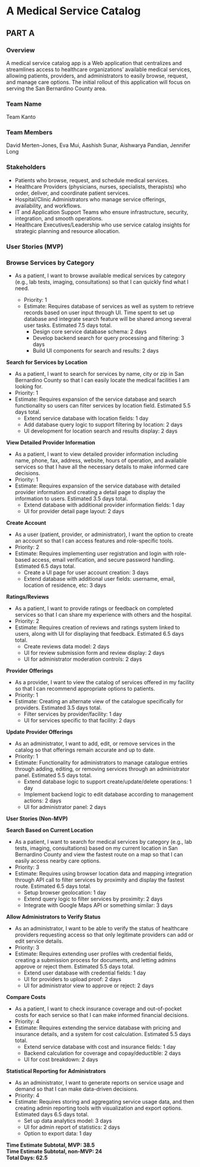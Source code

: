 # A Medical Service Catalog

## PART A

### Overview  
A medical service catalog app is a Web application that centralizes and streamlines access to healthcare organizations’ available medical services, allowing patients, providers, and administrators to easily browse, request, and manage care options.  The initial rollout of this application will focus on serving the San Bernardino County area.

### Team Name  
Team Kanto

### Team Members  
David Merten-Jones, Eva Mui, Aashish Sunar, Aishwarya Pandian, Jennifer Long

### Stakeholders  
* Patients who browse, request, and schedule medical services.  
* Healthcare Providers (physicians, nurses, specialists, therapists) who order, deliver, and coordinate patient services.  
* Hospital/Clinic Administrators who manage service offerings, availability, and workflows.  
* IT and Application Support Teams who ensure infrastructure, security, integration, and smooth operations.  
* Healthcare Executives/Leadership who use service catalog insights for strategic planning and resource allocation.

### User Stories (MVP)  


### Browse Services by Category

* As a patient, I want to browse available medical services by category (e.g., lab tests, imaging, consultations) so that I can quickly find what I need.
  
  * Priority: 1	  
  * Estimate: Requires database of services as well as system to retrieve records based on user input through UI. Time spent to set up database and integrate search feature will be shared among several user tasks. Estimated 7.5 days total.  
    * Design core service database schema: 2 days  
    * Develop backend search for query processing and filtering: 3 days  
    * Build UI components for search and results: 2 days


**Search for Services by Location**

* As a patient, I want to search for services by name, city or zip in San Bernardino County so that I can easily locate the medical facilities I am looking for.  
* Priority: 1	  
* Estimate: Requires expansion of the service database and search functionality so users can filter services by location field. Estimated 5.5 days total.  
  * Extend service database with location fields: 1 day  
  * Add database query logic to support filtering by location: 2 days  
  * UI development for location search and results display: 2 days


**View Detailed Provider Information**

* As a patient, I want to view detailed provider information including name, phone, fax, address, website, hours of operation, and available services so that I have all the necessary details to make informed care decisions.  
* Priority: 1	  
* Estimate: Requires expansion of the service database with detailed provider information and creating a detail page to display the information to users. Estimated 3.5 days total.  
  * Extend database with additional provider information fields: 1 day  
  * UI for provider detail page layout: 2 days


**Create Account**

* As a user (patient, provider, or administrator), I want the option to create an account so that I can access features and role-specific tools.  
* Priority: 2  
* Estimate: Requires implementing user registration and login with role-based access, email verification, and secure password handling. Estimated 6.5 days total.  
  * Create a UI page for user account creation: 3 days  
  * Extend database with additional user fields: username, email, location of residence, etc: 3 days


**Ratings/Reviews**

* As a patient, I want to provide ratings or feedback on completed services so that I can share my experience with others and the hospital.  
* Priority: 2	  
* Estimate: Requires creation of reviews and ratings system linked to users, along with UI for displaying that feedback. Estimated 6.5 days total.  
  * Create reviews data model: 2 days  
  * UI for review submission form and review display: 2 days  
  * UI for administrator moderation controls: 2 days

**Provider Offerings**

* As a provider, I want to view the catalog of services offered in my facility so that I can recommend appropriate options to patients.  
* Priority: 1	  
* Estimate: Creating an alternate view of the catalogue specifically for providers. Estimated 3.5 days total.  
  * Filter services by provider/facility: 1 day  
  * UI for services specific to that facility: 2 days  
    


**Update Provider Offerings**

* As an administrator, I want to add, edit, or remove services in the catalog so that offerings remain accurate and up to date.  
* Priority: 1	  
* Estimate: Functionality for administrators to manage catalogue entries through adding, editing, or removing services through an administrator panel. Estimated 5.5 days total.  
  * Extend database logic to support create/update/delete operations: 1 day  
  * Implement backend logic to edit database according to management actions: 2 days  
  * UI for administrator panel: 2 days

**User Stories (Non-MVP)**  


**Search Based on Current Location**

* As a patient, I want to search for medical services by category (e.g., lab tests, imaging, consultations) based on my current location in San Bernardino County and view the fastest route on a map so that I can easily access nearby care options.  
* Priority: 3	  
* Estimate: Requires using browser location data and mapping integration through API call to filter services by proximity and display the fastest route. Estimated 6.5 days total.  
  * Setup browser geolocation: 1 day  
  * Extend query logic to filter services by proximity: 2 days  
  * Integrate with Google Maps API or something similar: 3 days

**Allow Administrators to Verify Status**

* As an administrator, I want to be able to verify the status of healthcare providers requesting access so that only legitimate providers can add or edit service details.  
* Priority: 3	  
* Estimate: Requires extending user profiles with credential fields, creating a submission process for documents, and letting admins approve or reject them. Estimated 5.5 days total.  
  * Extend user database with credential fields: 1 day  
  * UI for providers to upload proof: 2 days  
  * UI for administrator view to approve or reject: 2 days

**Compare Costs**

* As a patient, I want to check insurance coverage and out-of-pocket costs for each service so that I can make informed financial decisions.  
* Priority: 4	  
* Estimate: Requires extending the service database with pricing and insurance details, and a system for cost calculation. Estimated 5.5 days total.  
  * Extend service database with cost and insurance fields: 1 day  
  * Backend calculation for coverage and copay/deductible: 2 days  
  * UI for cost breakdown: 2 days

**Statistical Reporting for Administrators**

* As an administrator, I want to generate reports on service usage and demand so that I can make data-driven decisions.  
* Priority: 4	  
* Estimate: Requires storing and aggregating service usage data, and then creating admin reporting tools with visualization and export options. Estimated days 6.5 days total.  
  * Set up data analytics model: 3 days  
  * UI for admin report of statistics: 2 days  
  * Option to export data: 1 day

**Time Estimate Subtotal, MVP: 38.5**  
**Time Estimate Subtotal, non-MVP: 24**  
**Total Days: 62.5**


